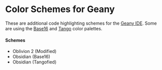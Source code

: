 Color Schemes for Geany
=======================

These are additional code highlighting schemes for the [Geany IDE](http://www.geany.org/).
Some are using the [Base16](https://github.com/chriskempson/base16) and
[Tango](http://tango.freedesktop.org/Tango_Icon_Theme_Guidelines) color palettes.

#### Schemes ####
 - Oblivion 2 (Modified)
 - Obsidian (Base16)
 - Obsidian (Tangofied)
